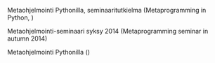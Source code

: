 Metaohjelmointi Pythonilla, seminaaritutkielma (Metaprogramming in Python, )

Metaohjelmointi-seminaari syksy 2014 (Metaprogramming seminar in autumn 2014)

Metaohjelmointi Pythonilla ()
